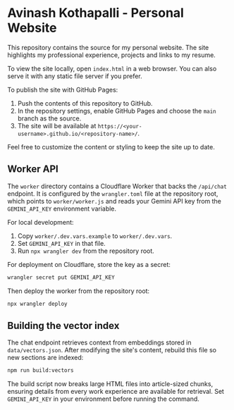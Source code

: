 # Avinash Kothapalli - Personal Website

This repository contains the source for my personal website. The site highlights my professional experience, projects and links to my resume.

To view the site locally, open `index.html` in a web browser. You can also serve it with any static file server if you prefer.

To publish the site with GitHub Pages:

1. Push the contents of this repository to GitHub.
2. In the repository settings, enable GitHub Pages and choose the `main` branch as the source.
3. The site will be available at `https://<your-username>.github.io/<repository-name>/`.

Feel free to customize the content or styling to keep the site up to date.

## Worker API

The `worker` directory contains a Cloudflare Worker that backs the `/api/chat` endpoint. It is configured by the `wrangler.toml` file at the repository root, which points to `worker/worker.js` and reads your Gemini API key from the `GEMINI_API_KEY` environment variable.

For local development:

1. Copy `worker/.dev.vars.example` to `worker/.dev.vars`.
2. Set `GEMINI_API_KEY` in that file.
3. Run `npx wrangler dev` from the repository root.

For deployment on Cloudflare, store the key as a secret:

```sh
wrangler secret put GEMINI_API_KEY
```

Then deploy the worker from the repository root:

```sh
npx wrangler deploy
```

## Building the vector index

The chat endpoint retrieves context from embeddings stored in `data/vectors.json`. After modifying the site's content, rebuild this file so new sections are indexed:

```sh
npm run build:vectors
```

The build script now breaks large HTML files into article-sized chunks, ensuring details from every work experience are available for retrieval. Set `GEMINI_API_KEY` in your environment before running the command.
